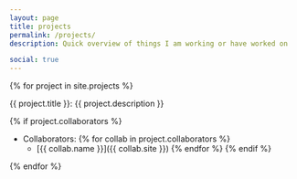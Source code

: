 ```yaml
---
layout: page
title: projects
permalink: /projects/
description: Quick overview of things I am working or have worked on

social: true
---
```


{% for project in site.projects %}

{{ project.title }}: {{ project.description }}

{% if project.collaborators %}
* Collaborators:
{% for collab in project.collaborators %}
    * [{{ collab.name }}]({{ collab.site }})
{% endfor %}
{% endif %}

{% endfor %}
